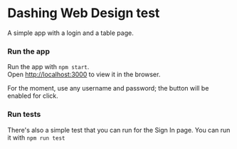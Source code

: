 # Dashing Web Design test

A simple app with a login and a table page.

### Run the app

Run the app with `npm start`.\
Open [http://localhost:3000](http://localhost:3000) to view it in the browser.

For the moment, use any username and password; the button will be enabled for click.

### Run tests

There's also a simple test that you can run for the Sign In page. You can run it with `npm run test`
